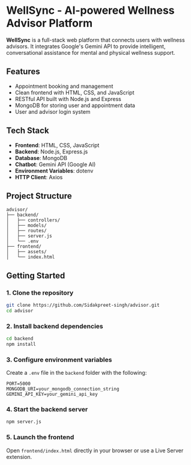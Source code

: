 # WellSync - AI-powered Wellness Advisor Platform

**WellSync** is a full-stack web platform that connects users with wellness advisors. It integrates Google's Gemini API to provide intelligent, conversational assistance for mental and physical wellness support.

## Features
- Appointment booking and management
- Clean frontend with HTML, CSS, and JavaScript
- RESTful API built with Node.js and Express
- MongoDB for storing user and appointment data
- User and advisor login system

## Tech Stack

- **Frontend**: HTML, CSS, JavaScript
- **Backend**: Node.js, Express.js
- **Database**: MongoDB
- **Chatbot**: Gemini API (Google AI)
- **Environment Variables**: dotenv
- **HTTP Client**: Axios

## Project Structure

```
advisor/
├── backend/
│   ├── controllers/
│   ├── models/
│   ├── routes/
│   ├── server.js
│   └── .env
├── frontend/
│   ├── assets/
│   └── index.html
```

## Getting Started

### 1. Clone the repository

```bash
git clone https://github.com/Sidakpreet-singh/advisor.git
cd advisor
```

### 2. Install backend dependencies

```bash
cd backend
npm install
```

### 3. Configure environment variables

Create a `.env` file in the `backend` folder with the following:

```env
PORT=5000
MONGODB_URI=your_mongodb_connection_string
GEMINI_API_KEY=your_gemini_api_key
```

### 4. Start the backend server

```bash
npm server.js
```

### 5. Launch the frontend

Open `frontend/index.html` directly in your browser or use a Live Server extension.

